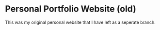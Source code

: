 # Personal Portfolio Website (old)
This was my original personal website that I have left as a seperate branch.